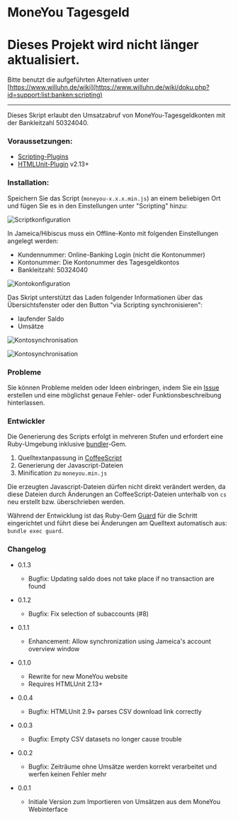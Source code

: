 MoneYou Tagesgeld
==================

# Dieses Projekt wird nicht länger aktualisiert.

Bitte benutzt die aufgeführten Alternativen unter [https://www.willuhn.de/wiki](https://www.willuhn.de/wiki/doku.php?id=support:list:banken:scripting)

-------------------------------------

Dieses Skript erlaubt den Umsatzabruf von MoneYou-Tagesgeldkonten mit der Bankleitzahl 50324040.

### Voraussetzungen:


- [Scripting-Plugins](http://www.willuhn.de/wiki/doku.php?id=support:list:banken:scripting)
- [HTMLUnit-Plugin](http://hibiscus-scripting.derrichter.de/documents) v2.13+

### Installation:

Speichern Sie das Script (`moneyou-x.x.x.min.js`) an einem beliebigen Ort und fügen Sie es in den Einstellungen unter "Scripting" hinzu:

![Scriptkonfiguration](https://raw.github.com/spiderpug/hibiscus-scripting/master/moneyou-tagesgeld/doc/script-setup.gif "MoneYou Tagesgeld Scriptkonfiguration")

In Jameica/Hibiscus muss ein Offline-Konto mit folgenden Einstellungen angelegt werden:

* Kundennummer:  Online-Banking Login (nicht die Kontonummer)
* Kontonummer:   Die Kontonummer des Tagesgeldkontos
* Bankleitzahl:  50324040

![Kontokonfiguration](https://raw.github.com/spiderpug/hibiscus-scripting/master/moneyou-tagesgeld/doc/account-config.gif "MoneYou Tagesgeld Kontokonfiguration")

Das Skript unterstützt das Laden folgender Informationen über das Übersichtsfenster oder den Button "via Scripting synchronisieren":

- laufender Saldo
- Umsätze

![Kontosynchronisation](https://raw.github.com/spiderpug/hibiscus-scripting/master/moneyou-tagesgeld/doc/account-sync.gif "Kontosynchronisation")

![Kontosynchronisation](https://raw.github.com/spiderpug/hibiscus-scripting/master/moneyou-tagesgeld/doc/sync-success.gif "Synchronisation erfolgreich")

### Probleme

Sie können Probleme melden oder Ideen einbringen, indem Sie ein [Issue](https://github.com/spiderpug/hibiscus-scripting/issues) erstellen und eine möglichst genaue Fehler- oder Funktionsbeschreibung hinterlassen.

### Entwickler

Die Generierung des Scripts erfolgt in mehreren Stufen und erfordert eine Ruby-Umgebung inklusive [bundler](http://bundler.io/)-Gem.

1. Quelltextanpassung in [CoffeeScript](http://coffeescript.org/)
2. Generierung der Javascript-Dateien
3. Minification zu `moneyou.min.js`

Die erzeugten Javascript-Dateien dürfen nicht direkt verändert werden, da diese Dateien durch Änderungen an CoffeeScript-Dateien unterhalb von `cs` neu erstellt bzw. überschrieben werden.

Während der Entwicklung ist das Ruby-Gem [Guard](https://github.com/guard/guard) für die Schritt eingerichtet und führt diese bei Änderungen am Quelltext automatisch aus: `bundle exec guard`.

### Changelog

* 0.1.3
  * Bugfix: Updating saldo does not take place if no transaction are found

* 0.1.2
  * Bugfix: Fix selection of subaccounts (#8)

* 0.1.1
  * Enhancement: Allow synchronization using Jameica's account overview window

* 0.1.0
  * Rewrite for new MoneYou website
  * Requires HTMLUnit 2.13+

* 0.0.4
  * Bugfix: HTMLUnit 2.9+ parses CSV download link correctly

* 0.0.3
  * Bugfix: Empty CSV datasets no longer cause trouble

* 0.0.2
  * Bugfix: Zeiträume ohne Umsätze werden korrekt verarbeitet und werfen keinen Fehler mehr

* 0.0.1
  * Initiale Version zum Importieren von Umsätzen aus dem MoneYou Webinterface
